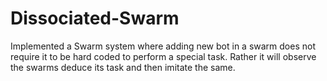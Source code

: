 # Dissociated-Swarm
Implemented a Swarm system where adding new bot in a swarm does not require it to be hard coded to perform a special task. Rather it will observe the swarms deduce its task and then imitate the same.
